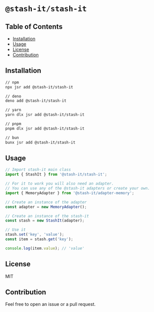 # `@stash-it/stash-it`

## Table of Contents

- [Installation](#installation)
- [Usage](#usage)
- [License](#license)
- [Contribution](#contribution)

## Installation

```bash
// npm
npx jsr add @stash-it/stash-it

// deno
deno add @stash-it/stash-it

// yarn
yarn dlx jsr add @stash-it/stash-it

// pnpm
pnpm dlx jsr add @stash-it/stash-it

// bun
bunx jsr add @stash-it/stash-it
```

## Usage

```typescript
// Import stash-it main class
import { StashIt } from '@stash-it/stash-it';

// For it to work you will also need an adapter.
// You can use any of the @stash-it adapters or create your own.
import { MemoryAdapter } from '@stash-it/adapter-memory';

// Create an instance of the adapter
const adapter = new MemoryAdapter();

// Create an instance of the stash-it
const stash = new StashIt(adapter);

// Use it
stash.set('key', 'value');
const item = stash.get('key');

console.log(item.value); // 'value'
```

## License

MIT

## Contribution

Feel free to open an issue or a pull request.

